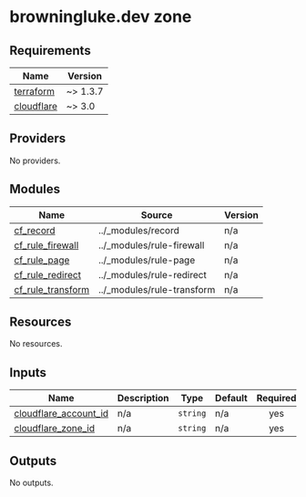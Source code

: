 # browningluke.dev zone

<!-- BEGINNING OF PRE-COMMIT-TERRAFORM DOCS HOOK -->
## Requirements

| Name | Version |
|------|---------|
| <a name="requirement_terraform"></a> [terraform](#requirement\_terraform) | ~> 1.3.7 |
| <a name="requirement_cloudflare"></a> [cloudflare](#requirement\_cloudflare) | ~> 3.0 |

## Providers

No providers.

## Modules

| Name | Source | Version |
|------|--------|---------|
| <a name="module_cf_record"></a> [cf\_record](#module\_cf\_record) | ../_modules/record | n/a |
| <a name="module_cf_rule_firewall"></a> [cf\_rule\_firewall](#module\_cf\_rule\_firewall) | ../_modules/rule-firewall | n/a |
| <a name="module_cf_rule_page"></a> [cf\_rule\_page](#module\_cf\_rule\_page) | ../_modules/rule-page | n/a |
| <a name="module_cf_rule_redirect"></a> [cf\_rule\_redirect](#module\_cf\_rule\_redirect) | ../_modules/rule-redirect | n/a |
| <a name="module_cf_rule_transform"></a> [cf\_rule\_transform](#module\_cf\_rule\_transform) | ../_modules/rule-transform | n/a |

## Resources

No resources.

## Inputs

| Name | Description | Type | Default | Required |
|------|-------------|------|---------|:--------:|
| <a name="input_cloudflare_account_id"></a> [cloudflare\_account\_id](#input\_cloudflare\_account\_id) | n/a | `string` | n/a | yes |
| <a name="input_cloudflare_zone_id"></a> [cloudflare\_zone\_id](#input\_cloudflare\_zone\_id) | n/a | `string` | n/a | yes |

## Outputs

No outputs.
<!-- END OF PRE-COMMIT-TERRAFORM DOCS HOOK -->
